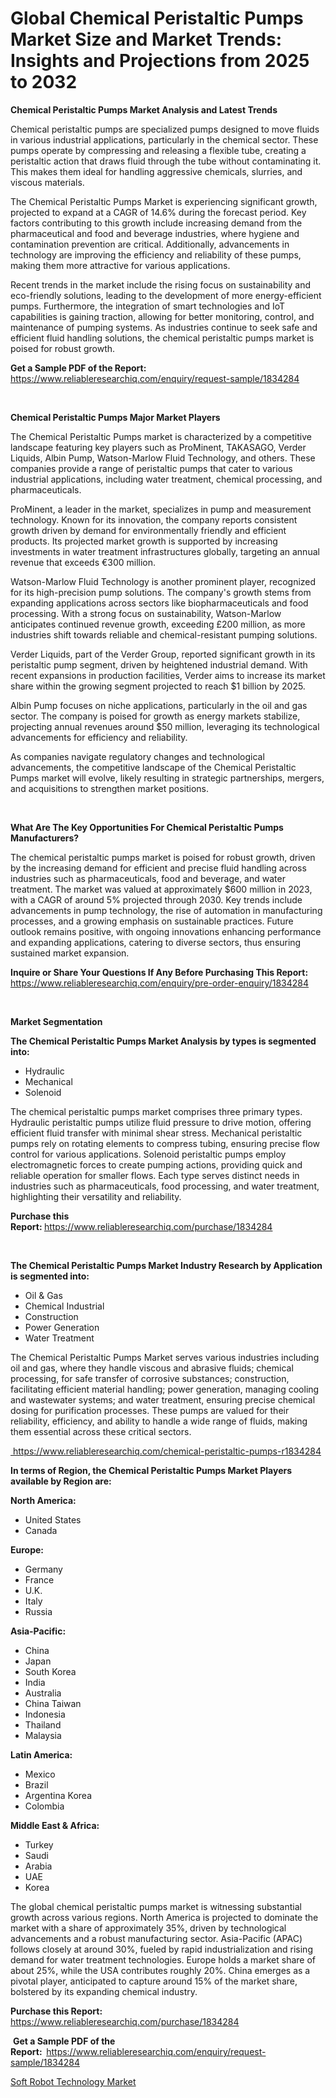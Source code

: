 <p><h1>Global Chemical Peristaltic Pumps Market Size and Market Trends: Insights and Projections from 2025 to 2032</h1></p><p><strong>Chemical Peristaltic Pumps Market Analysis and Latest Trends</strong></p>
<p><p>Chemical peristaltic pumps are specialized pumps designed to move fluids in various industrial applications, particularly in the chemical sector. These pumps operate by compressing and releasing a flexible tube, creating a peristaltic action that draws fluid through the tube without contaminating it. This makes them ideal for handling aggressive chemicals, slurries, and viscous materials.</p><p>The Chemical Peristaltic Pumps Market is experiencing significant growth, projected to expand at a CAGR of 14.6% during the forecast period. Key factors contributing to this growth include increasing demand from the pharmaceutical and food and beverage industries, where hygiene and contamination prevention are critical. Additionally, advancements in technology are improving the efficiency and reliability of these pumps, making them more attractive for various applications.</p><p>Recent trends in the market include the rising focus on sustainability and eco-friendly solutions, leading to the development of more energy-efficient pumps. Furthermore, the integration of smart technologies and IoT capabilities is gaining traction, allowing for better monitoring, control, and maintenance of pumping systems. As industries continue to seek safe and efficient fluid handling solutions, the chemical peristaltic pumps market is poised for robust growth.</p></p>
<p><strong>Get a Sample PDF of the Report:&nbsp;</strong> <a href="https://www.reliableresearchiq.com/enquiry/request-sample/1834284?utm_campaign=2924&utm_medium=2&utm_source=Github&utm_content=ia&utm_term=12042025&utm_id=chemical-peristaltic-pumps">https://www.reliableresearchiq.com/enquiry/request-sample/1834284</a></p>
<p>&nbsp;</p>
<p><strong>Chemical Peristaltic Pumps Major Market Players</strong></p>
<p><p>The Chemical Peristaltic Pumps market is characterized by a competitive landscape featuring key players such as ProMinent, TAKASAGO, Verder Liquids, Albin Pump, Watson-Marlow Fluid Technology, and others. These companies provide a range of peristaltic pumps that cater to various industrial applications, including water treatment, chemical processing, and pharmaceuticals.</p><p>ProMinent, a leader in the market, specializes in pump and measurement technology. Known for its innovation, the company reports consistent growth driven by demand for environmentally friendly and efficient products. Its projected market growth is supported by increasing investments in water treatment infrastructures globally, targeting an annual revenue that exceeds €300 million.</p><p>Watson-Marlow Fluid Technology is another prominent player, recognized for its high-precision pump solutions. The company's growth stems from expanding applications across sectors like biopharmaceuticals and food processing. With a strong focus on sustainability, Watson-Marlow anticipates continued revenue growth, exceeding £200 million, as more industries shift towards reliable and chemical-resistant pumping solutions.</p><p>Verder Liquids, part of the Verder Group, reported significant growth in its peristaltic pump segment, driven by heightened industrial demand. With recent expansions in production facilities, Verder aims to increase its market share within the growing segment projected to reach $1 billion by 2025.</p><p>Albin Pump focuses on niche applications, particularly in the oil and gas sector. The company is poised for growth as energy markets stabilize, projecting annual revenues around $50 million, leveraging its technological advancements for efficiency and reliability.</p><p>As companies navigate regulatory changes and technological advancements, the competitive landscape of the Chemical Peristaltic Pumps market will evolve, likely resulting in strategic partnerships, mergers, and acquisitions to strengthen market positions.</p></p>
<p>&nbsp;</p>
<p><strong>What Are The Key Opportunities For Chemical Peristaltic Pumps Manufacturers?</strong></p>
<p><p>The chemical peristaltic pumps market is poised for robust growth, driven by the increasing demand for efficient and precise fluid handling across industries such as pharmaceuticals, food and beverage, and water treatment. The market was valued at approximately $600 million in 2023, with a CAGR of around 5% projected through 2030. Key trends include advancements in pump technology, the rise of automation in manufacturing processes, and a growing emphasis on sustainable practices. Future outlook remains positive, with ongoing innovations enhancing performance and expanding applications, catering to diverse sectors, thus ensuring sustained market expansion.</p></p>
<p><strong>Inquire or Share Your Questions If Any Before Purchasing This Report:</strong> <a href="https://www.reliableresearchiq.com/enquiry/pre-order-enquiry/1834284?utm_campaign=2924&utm_medium=2&utm_source=Github&utm_content=ia&utm_term=12042025&utm_id=chemical-peristaltic-pumps">https://www.reliableresearchiq.com/enquiry/pre-order-enquiry/1834284</a></p>
<p>&nbsp;</p>
<p><strong>Market Segmentation</strong></p>
<p><strong>The Chemical Peristaltic Pumps Market Analysis by types is segmented into:</strong></p>
<p><ul><li>Hydraulic</li><li>Mechanical</li><li>Solenoid</li></ul></p>
<p><p>The chemical peristaltic pumps market comprises three primary types. Hydraulic peristaltic pumps utilize fluid pressure to drive motion, offering efficient fluid transfer with minimal shear stress. Mechanical peristaltic pumps rely on rotating elements to compress tubing, ensuring precise flow control for various applications. Solenoid peristaltic pumps employ electromagnetic forces to create pumping actions, providing quick and reliable operation for smaller flows. Each type serves distinct needs in industries such as pharmaceuticals, food processing, and water treatment, highlighting their versatility and reliability.</p></p>
<p><strong>Purchase this Report:&nbsp;</strong><a href="https://www.reliableresearchiq.com/purchase/1834284?utm_campaign=2924&utm_medium=2&utm_source=Github&utm_content=ia&utm_term=12042025&utm_id=chemical-peristaltic-pumps">https://www.reliableresearchiq.com/purchase/1834284</a></p>
<p>&nbsp;</p>
<p><strong>The Chemical Peristaltic Pumps Market Industry Research by Application is segmented into:</strong></p>
<p><ul><li>Oil & Gas</li><li>Chemical Industrial</li><li>Construction</li><li>Power Generation</li><li>Water Treatment</li></ul></p>
<p><p>The Chemical Peristaltic Pumps Market serves various industries including oil and gas, where they handle viscous and abrasive fluids; chemical processing, for safe transfer of corrosive substances; construction, facilitating efficient material handling; power generation, managing cooling and wastewater systems; and water treatment, ensuring precise chemical dosing for purification processes. These pumps are valued for their reliability, efficiency, and ability to handle a wide range of fluids, making them essential across these critical sectors.</p></p>
<p><a href="https://www.reliableresearchiq.com/chemical-peristaltic-pumps-r1834284?utm_campaign=2924&utm_medium=2&utm_source=Github&utm_content=ia&utm_term=12042025&utm_id=chemical-peristaltic-pumps">&nbsp;https://www.reliableresearchiq.com/chemical-peristaltic-pumps-r1834284</a></p>
<p><strong>In terms of Region, the Chemical Peristaltic Pumps Market Players available by Region are:</strong></p>
<p>
    <p> <strong> North America: </strong>
        <ul>
            <li>United States</li>
            <li>Canada</li>
        </ul>
        </p> 
    <p> <strong> Europe: </strong>
        <ul>
            <li>Germany</li>
            <li>France</li>
            <li>U.K.</li>
            <li>Italy</li>
            <li>Russia</li>
        </ul>
        </p> 
    <p> <strong> Asia-Pacific: </strong>
        <ul>
            <li>China</li>
            <li>Japan</li>
            <li>South Korea</li>
            <li>India</li>
            <li>Australia</li>
            <li>China Taiwan</li>
            <li>Indonesia</li>
            <li>Thailand</li>
            <li>Malaysia</li>
        </ul>
        </p> 
    <p> <strong> Latin America: </strong>
        <ul>
            <li>Mexico</li>
            <li>Brazil</li>
            <li>Argentina Korea</li>
            <li>Colombia</li>
        </ul>
        </p> 
    <p> <strong> Middle East & Africa: </strong>
        <ul>
            <li>Turkey</li>
            <li>Saudi</li>
            <li>Arabia</li>
            <li>UAE</li>
            <li>Korea</li>
        </ul>
    </p>
    </p>
<p><p>The global chemical peristaltic pumps market is witnessing substantial growth across various regions. North America is projected to dominate the market with a share of approximately 35%, driven by technological advancements and a robust manufacturing sector. Asia-Pacific (APAC) follows closely at around 30%, fueled by rapid industrialization and rising demand for water treatment technologies. Europe holds a market share of about 25%, while the USA contributes roughly 20%. China emerges as a pivotal player, anticipated to capture around 15% of the market share, bolstered by its expanding chemical industry.</p></p>
<p><strong>Purchase this Report: </strong><a href="https://www.reliableresearchiq.com/purchase/1834284?utm_campaign=2924&utm_medium=2&utm_source=Github&utm_content=ia&utm_term=12042025&utm_id=chemical-peristaltic-pumps">https://www.reliableresearchiq.com/purchase/1834284</a></p>
<p>&nbsp;<strong>Get a Sample PDF of the Report:&nbsp;&nbsp;</strong><a href="https://www.reliableresearchiq.com/enquiry/request-sample/1834284?utm_campaign=2924&utm_medium=2&utm_source=Github&utm_content=ia&utm_term=12042025&utm_id=chemical-peristaltic-pumps">https://www.reliableresearchiq.com/enquiry/request-sample/1834284</a></p>
<p><strong></strong></p>
<p><p><a href="https://github.com/obajimlaweh59/Market-Research-Report-List-1/blob/main/soft-robot-technology-market.md?utm_campaign=2924&utm_medium=2&utm_source=Github&utm_content=ia&utm_term=12042025&utm_id=chemical-peristaltic-pumps">Soft Robot Technology Market</a></p></p>